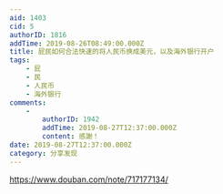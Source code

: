 ```yaml
---
aid: 1403
cid: 5
authorID: 1816
addTime: 2019-08-26T08:49:00.000Z
title: 屁民如何合法快速的将人民币换成美元，以及海外银行开户
tags:
    - 屁
    - 民
    - 人民币
    - 海外银行
comments:
    -
        authorID: 1942
        addTime: 2019-08-27T12:37:00.000Z
        content: 感謝！
date: 2019-08-27T12:37:00.000Z
category: 分享发现
---
```


https://www.douban.com/note/717177134/
